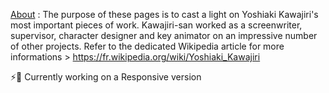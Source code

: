 <ins>About</ins> : The purpose of these pages is to cast a light on Yoshiaki Kawajiri's most important pieces of work. Kawajiri-san worked as a screenwriter, supervisor, character designer and key animator on an impressive number of other projects. Refer to the dedicated Wikipedia article for more informations > https://fr.wikipedia.org/wiki/Yoshiaki_Kawajiri

⚡📲 Currently working on a Responsive version
